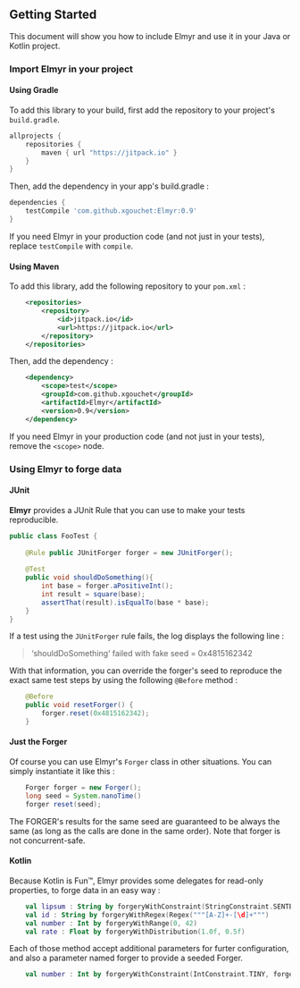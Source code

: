 ## Getting Started

This document will show you how to include Elmyr and use it in your Java or Kotlin project. 

### Import Elmyr in your project

#### Using Gradle

To add this library to your build, first add the repository to your project's `build.gradle`. 

```groovy
allprojects {
    repositories {
        maven { url "https://jitpack.io" }
    }
}
```

Then, add the dependency in your app's build.gradle :

```groovy
dependencies {
    testCompile 'com.github.xgouchet:Elmyr:0.9'
}
```

If you need Elmyr in your production code (and not just in your tests), replace `testCompile` with `compile`.

#### Using Maven

To add this library, add the following repository to your `pom.xml` :

```xml
    <repositories>
		<repository>
		    <id>jitpack.io</id>
		    <url>https://jitpack.io</url>
		</repository>
	</repositories>
```

Then, add the dependency : 

```xml
	<dependency>
	    <scope>test</scope>
	    <groupId>com.github.xgouchet</groupId>
	    <artifactId>Elmyr</artifactId>
	    <version>0.9</version>
	</dependency>
```

If you need Elmyr in your production code (and not just in your tests), remove the `<scope>` node.

### Using Elmyr to forge data

#### JUnit

**Elmyr** provides a JUnit Rule that you can use to make your tests reproducible. 

```java
public class FooTest {
    
    @Rule public JUnitForger forger = new JUnitForger();
    
    @Test
    public void shouldDoSomething(){
        int base = forger.aPositiveInt();
        int result = square(base);
        assertThat(result).isEqualTo(base * base);
    }
}
```

If a test using the `JUnitForger` rule fails, the log displays the following line : 

> ‘shouldDoSomething’ failed with fake seed = 0x4815162342

With that information, you can override the forger's seed to reproduce the exact same test steps by using the following 
`@Before` method : 

```java
    @Before
    public void resetForger() {
        forger.reset(0x4815162342);
    }
```

#### Just the Forger

Of course you can use Elmyr's `Forger` class in other situations. You can simply instantiate it like this : 

```java
    Forger forger = new Forger();
    long seed = System.nanoTime()
    forger reset(seed);
```

The FORGER's results for the same seed are guaranteed to be always the same (as long as the calls are done in the same order). Note that forger is not concurrent-safe.

#### Kotlin

Because Kotlin is Fun™, Elmyr provides some delegates for read-only properties, to forge data in an easy way : 

```kotlin
    val lipsum : String by forgeryWithConstraint(StringConstraint.SENTENCE)
    val id : String by forgeryWithRegex(Regex("""[A-Z]+-[\d]+""")
    val number : Int by forgeryWithRange(0, 42)
    val rate : Float by forgeryWithDistribution(1.0f, 0.5f)
```

Each of those method accept additional parameters for furter configuration, and also a parameter named forger to provide a seeded Forger. 

```kotlin
    val number : Int by forgeryWithConstraint(IntConstraint.TINY, forger = myForger)
```






